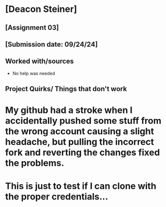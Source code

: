 # [Deacon Steiner]
## [Assignment 03]
## [Submission date: 09/24/24]
## Worked with/sources 
* No help was needed
## Project Quirks/ Things that don't work
# My github had a stroke when I accidentally pushed some stuff from the wrong account causing a slight headache, but pulling the incorrect fork and reverting the changes fixed the problems. 

# This is just to test if I can clone with the proper credentials...
